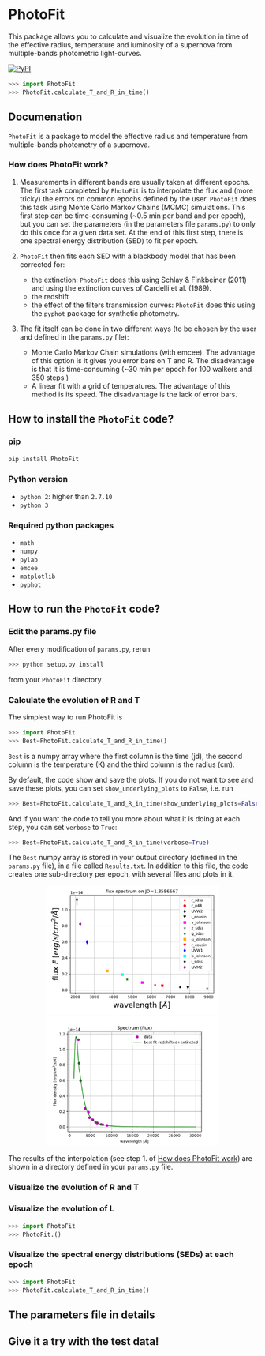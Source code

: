 # PhotoFit
This package allows you to calculate and visualize the evolution in time of the effective radius, temperature and luminosity of a supernova from multiple-bands photometric light-curves.

[![PyPI](https://img.shields.io/pypi/v/SLAB-Diffusion.svg?style=flat-square)](https://pypi.python.org/pypi/SLAB-Diffusion)

```python
>>> import PhotoFit
>>> PhotoFit.calculate_T_and_R_in_time()
```

## Documenation

`PhotoFit` is a package to model the effective radius and temperature from multiple-bands photometry of a supernova.

### How does PhotoFit work?

1. Measurements in different bands are usually taken at different epochs. The first task completed by `PhotoFit` is to interpolate the flux and (more tricky) the errors on
common epochs defined by the user. `PhotoFit` does this task using Monte Carlo Markov Chains (MCMC) simulations. This first step can be time-consuming (~0.5 min per band and per epoch),
but you can set the parameters (in the parameters file `params.py`) to only do this once for a given data set.
At the end of this first step, there is one spectral energy distribution (SED) to fit per epoch.

2. `PhotoFit` then fits each SED with a blackbody model that has been corrected for:
    - the extinction: `PhotoFit` does this using Schlay & Finkbeiner (2011) and using the extinction curves of Cardelli et al. (1989).
    - the redshift
    - the effect of the filters transmission curves: `PhotoFit` does this using the `pyphot` package for synthetic photometry.

3. The fit itself can be done in two different ways (to be chosen by the user and defined in the `params.py` file):
    - Monte Carlo Markov Chain simulations (with emcee). The advantage of this option is it gives you error bars on T and R. The disadvantage is that it is time-consuming
(~30 min per epoch for 100 walkers and 350 steps )
    - A linear fit with a grid of temperatures. The advantage of this method is its speed. The disadvantage is the lack of error bars.

## How to install the `PhotoFit` code?

### pip

`pip install PhotoFit`

### Python version
* `python 2`: higher than `2.7.10`
* `python 3`

### Required python packages
* `math`
* `numpy`
* `pylab`
* `emcee`
* `matplotlib`
* `pyphot`

## How to run the `PhotoFit` code?

### Edit the params.py file

After every modification of `params.py`, rerun

```python
>>> python setup.py install
```
from your `PhotoFit` directory

### Calculate the evolution of R and T

The simplest way to run PhotoFit is
```python
>>> import PhotoFit
>>> Best=PhotoFit.calculate_T_and_R_in_time()
```
`Best` is a numpy array where the first column is the time (jd), the second column is the temperature (K) and the third column is the radius (cm).

By default, the code show and save the plots. If you do not want to see and save these plots, you can set `show_underlying_plots` to `False`, i.e. run

```python
>>> Best=PhotoFit.calculate_T_and_R_in_time(show_underlying_plots=False)
```
And if you want the code to tell you more about what it is doing at each step, you can set `verbose` to `True`:

```python
>>> Best=PhotoFit.calculate_T_and_R_in_time(verbose=True)
```
The `Best` numpy array is stored in your output directory (defined in the `params.py` file), in a file called `Results.txt`. In addition to this file, the code creates one sub-directory per epoch, with several files and plots in it.

<p align="center">
  <img src="./test/result_fit_sed_mat/day_1.359/SED_date_1.359.pdf" width="350",raw=True>
  <img src="./test/result_fit_sed_mat/day_1.359/fit_result_FLux.pdf" width="350",raw=True>
</p>

The results of the interpolation (see step 1. of [How does PhotoFit work](https://github.com/maayane/PhotoFit/blob/master/README.md#how-does-photofit-work)) are shown in a directory defined in your `params.py` file.
### Visualize the evolution of R and T

### Visualize the evolution of L

```python
>>> import PhotoFit
>>> PhotoFit.()
```

### Visualize the spectral energy distributions (SEDs) at each epoch

```python
>>> import PhotoFit
>>> PhotoFit.calculate_T_and_R_in_time()
```

## The parameters file in details

## Give it a try with the test data!





